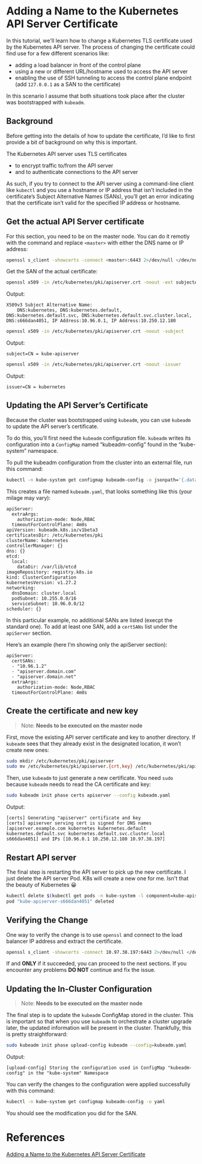 # Adding a Name to the Kubernetes API Server Certificate
In this tutorial, we'll learn how to change a Kubernetes TLS certificate used by the Kubernetes API server. The process of changing the certificate could find use for a few different scenarios like:
- adding a load balancer in front of the control plane
- using a new or different URL/hostname used to access the API server
- enabling the use of SSH tunneling to access the control plane endpoint (add `127.0.0.1` as a SAN to the certificate)

In this scenario I assume that both situations took place after the cluster was bootstrapped with `kubeadm`.

## Background
Before getting into the details of how to update the certificate, I’d like to first provide a bit of background on why this is important.

The Kubernetes API server uses TLS certificates
- to encrypt traffic to/from the API server
- and to authenticate connections to the API server

As such, if you try to connect to the API server using a command-line client like `kubectl` and you use a hostname or IP address that isn’t included in the certificate’s Subject Alternative Names (SANs), you’ll get an error indicating that the certificate isn’t valid for the specified IP address or hostname.

## Get the actual API Server certificate
For this section, you need to be on the master node. You can do it remotly with the command and replace `<master>` with either the DNS name or IP address:
```sh
openssl s_client -showcerts -connect <master>:6443 2>/dev/null </dev/null |  sed -ne '/-BEGIN CERTIFICATE-/,/-END CERTIFICATE-/p' | openssl x509 - -text -noout
```

Get the SAN of the actual certificate:
```sh
openssl x509 -in /etc/kubernetes/pki/apiserver.crt -noout -ext subjectAltName
```

Output:
```
X509v3 Subject Alternative Name: 
    DNS:kubernetes, DNS:kubernetes.default, DNS:kubernetes.default.svc, DNS:kubernetes.default.svc.cluster.local, DNS:s666dan4051, IP Address:10.96.0.1, IP Address:10.250.12.180
```

```sh
openssl x509 -in /etc/kubernetes/pki/apiserver.crt -noout -subject
```

Output:
```
subject=CN = kube-apiserver
```

```sh
openssl x509 -in /etc/kubernetes/pki/apiserver.crt -noout -issuer
```

Output:
```
issuer=CN = kubernetes
```

## Updating the API Server’s Certificate
Because the cluster was bootstrapped using `kubeadm`, you can use `kubeadm` to update the API server’s certificate.

To do this, you’ll first need the `kubeadm` configuration file. `kubeadm` writes its configuration into a `ConfigMap` named “kubeadm-config” found in the “kube-system” namespace.

To pull the kubeadm configuration from the cluster into an external file, run this command:
```sh
kubectl -n kube-system get configmap kubeadm-config -o jsonpath='{.data.ClusterConfiguration}' > kubeadm.yaml
```

This creates a file named `kubeadm.yaml`, that looks something like this (your milage may vary):
```
apiServer:
  extraArgs:
    authorization-mode: Node,RBAC
  timeoutForControlPlane: 4m0s
apiVersion: kubeadm.k8s.io/v1beta3
certificatesDir: /etc/kubernetes/pki
clusterName: kubernetes
controllerManager: {}
dns: {}
etcd:
  local:
    dataDir: /var/lib/etcd
imageRepository: registry.k8s.io
kind: ClusterConfiguration
kubernetesVersion: v1.27.2
networking:
  dnsDomain: cluster.local
  podSubnet: 10.255.0.0/16
  serviceSubnet: 10.96.0.0/12
scheduler: {}
```

In this particular example, no additional SANs are listed (execpt the standard one). To add at least one SAN, add a `certSANs` list under the `apiServer` section.

Here’s an example (here I’m showing only the apiServer section):

```
apiServer:
  certSANs:
  - "10.96.1.2"
  - "apiserver.domain.com"
  - "apiserver.domain.net"
  extraArgs:
    authorization-mode: Node,RBAC
  timeoutForControlPlane: 4m0s
```

## Create the certificate and new key
>Note: **Needs to be executed on the master node**  

First, move the existing API server certificate and key to another directory. If `kubeadm` sees that they already exist in the designated location, it won’t create new ones:
```sh
sudo mkdir /etc/kubernetes/pki/apiserver
sudo mv /etc/kubernetes/pki/apiserver.{crt,key} /etc/kubernetes/pki/apiserver/.
```

Then, use `kubeadm` to just generate a new certificate. You need `sudo` because `kubeadm` needs to read the CA certificate and key:
```sh
sudo kubeadm init phase certs apiserver --config kubeadm.yaml
```

Output:
```
[certs] Generating "apiserver" certificate and key
[certs] apiserver serving cert is signed for DNS names [apiserver.example.com kubernetes kubernetes.default kubernetes.default.svc kubernetes.default.svc.cluster.local s666dan4051] and IPs [10.96.0.1 10.250.12.180 10.97.38.197]
```

## Restart API server
The final step is restarting the API server to pick up the new certificate. I just delete the API server Pod. K8s will create a new one for me. Isn't that the beauty of Kubernetes 😀
```sh
kubectl delete $(kubectl get pods -n kube-system -l component=kube-apiserver -o name) -n kube-system
pod "kube-apiserver-s666dan4051" deleted
```

## Verifying the Change
One way to verify the change is to use `openssl` and connect to the load balancer IP address and extract the certificate.
```sh
openssl s_client -showcerts -connect 10.97.38.197:6443 2>/dev/null </dev/null |  sed -ne '/-BEGIN CERTIFICATE-/,/-END CERTIFICATE-/p' | openssl x509 - -text -noout
```

If and **ONLY** if it succeeded, you can proceed to the next sections. If you encounter any problems **DO NOT** continue and fix the issue.

## Updating the In-Cluster Configuration
>Note: **Needs to be executed on the master node**  

The final step is to update the `kubeadm` ConfigMap stored in the cluster. This is important so that when you use `kubeadm` to orchestrate a cluster upgrade later, the updated information will be present in the cluster. Thankfully, this is pretty straightforward:

```sh
sudo kubeadm init phase upload-config kubeadm --config=kubeadm.yaml
```

Output:
```
[upload-config] Storing the configuration used in ConfigMap "kubeadm-config" in the "kube-system" Namespace
```

You can verify the changes to the configuration were applied successfully with this command:
```sh
kubectl -n kube-system get configmap kubeadm-config -o yaml
```

You should see the modification you did for the SAN.

# References
[Adding a Name to the Kubernetes API Server Certificate](https://blog.scottlowe.org/2019/07/30/adding-a-name-to-kubernetes-api-server-certificate/)  
